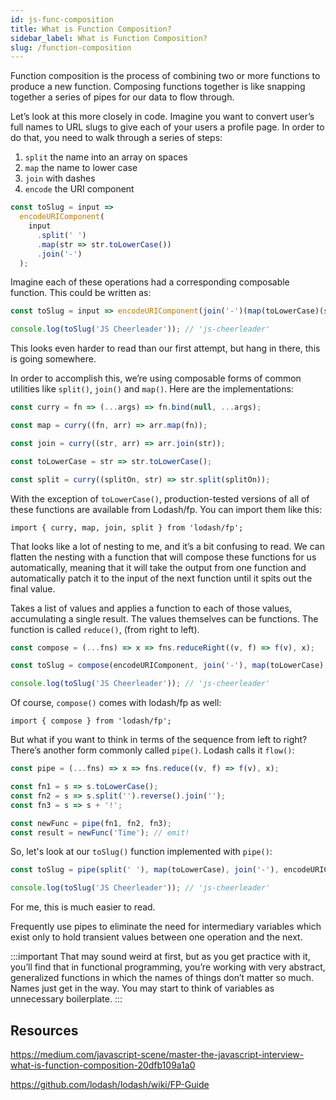 ```yaml
---
id: js-func-composition
title: What is Function Composition?
sidebar_label: What is Function Composition?
slug: /function-composition
---
```


Function composition is the process of combining two or more functions to produce a new function. Composing functions together is like snapping together a series of pipes for our data to flow through.

Let’s look at this more closely in code. Imagine you want to convert user’s full names to URL slugs to give each of your users a profile page. In order to do that, you need to walk through a series of steps:

1. `split` the name into an array on spaces
2. `map` the name to lower case
3. `join` with dashes
4. `encode` the URI component

```javascript
const toSlug = input =>
  encodeURIComponent(
    input
      .split(' ')
      .map(str => str.toLowerCase())
      .join('-')
  );
```

Imagine each of these operations had a corresponding composable function. This could be written as:

```javascript
const toSlug = input => encodeURIComponent(join('-')(map(toLowerCase)(split(' ')(input))));

console.log(toSlug('JS Cheerleader')); // 'js-cheerleader'
```

This looks even harder to read than our first attempt, but hang in there, this is going somewhere.

In order to accomplish this, we’re using composable forms of common utilities like `split()`, `join()` and `map()`. Here are the implementations:

```javascript
const curry = fn => (...args) => fn.bind(null, ...args);

const map = curry((fn, arr) => arr.map(fn));

const join = curry((str, arr) => arr.join(str));

const toLowerCase = str => str.toLowerCase();

const split = curry((splitOn, str) => str.split(splitOn));
```

With the exception of `toLowerCase()`, production-tested versions of all of these functions are available from Lodash/fp. You can import them like this:

```npm
import { curry, map, join, split } from 'lodash/fp';
```

That looks like a lot of nesting to me, and it’s a bit confusing to read. We can flatten the nesting with a function that will compose these functions for us automatically, meaning that it will take the output from one function and automatically patch it to the input of the next function until it spits out the final value.

Takes a list of values and applies a function to each of those values, accumulating a single result. The values themselves can be functions. The function is called `reduce()`, (from right to left).

```javascript
const compose = (...fns) => x => fns.reduceRight((v, f) => f(v), x);

const toSlug = compose(encodeURIComponent, join('-'), map(toLowerCase), split(' '));

console.log(toSlug('JS Cheerleader')); // 'js-cheerleader'
```

Of course, `compose()` comes with lodash/fp as well:

```npm
import { compose } from 'lodash/fp';
```

But what if you want to think in terms of the sequence from left to right? There’s another form commonly called `pipe()`. Lodash calls it `flow()`:

```javascript
const pipe = (...fns) => x => fns.reduce((v, f) => f(v), x);

const fn1 = s => s.toLowerCase();
const fn2 = s => s.split('').reverse().join('');
const fn3 = s => s + '!';

const newFunc = pipe(fn1, fn2, fn3);
const result = newFunc('Time'); // emit!
```

So, let's look at our `toSlug()` function implemented with `pipe()`:

```javascript
const toSlug = pipe(split(' '), map(toLowerCase), join('-'), encodeURIComponent);

console.log(toSlug('JS Cheerleader')); // 'js-cheerleader'
```

For me, this is much easier to read.

Frequently use pipes to eliminate the need for intermediary variables which exist only to hold transient values between one operation and the next.

:::important
That may sound weird at first, but as you get practice with it, you’ll find that in functional programming, you’re working with very abstract, generalized functions in which the names of things don’t matter so much. Names just get in the way. You may start to think of variables as unnecessary boilerplate.
:::

## Resources

https://medium.com/javascript-scene/master-the-javascript-interview-what-is-function-composition-20dfb109a1a0

https://github.com/lodash/lodash/wiki/FP-Guide
